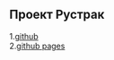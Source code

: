 ## Проект Рустрак

1.<a traget="_blank" href="https://github.com/r4skolov/rustrack">github</a><br>
2.<a traget="_blank" href="https://r4skolov.github.io/rustruck/index.html">github pages</a><br>



